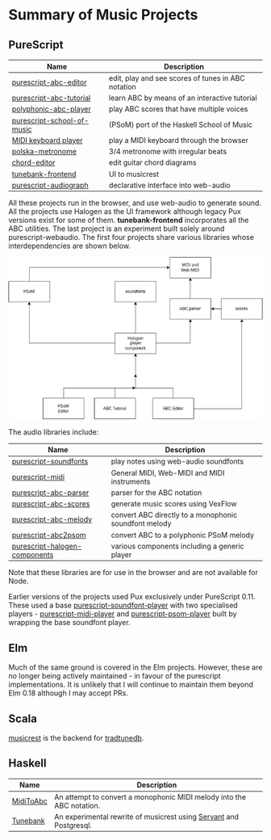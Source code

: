 Summary of Music Projects
=========================

PureScript
----------


| Name                       | Description                                        |
| -----------------------    | -------------------------------------------------- |
| [purescript-abc-editor](https://github.com/newlandsvalley/purescript-abc-editor)   | edit, play and see scores of tunes in ABC notation    |
| [purescript-abc-tutorial](https://github.com/newlandsvalley/purescript-abc-tutorial)    | learn ABC by means of an interactive tutorial    |
| [polyphonic-abc-player](https://github.com/newlandsvalley/purescript-school-of-music/tree/master/polyphonic-player) | play ABC scores that have multiple voices |
| [purescript-school-of-music](https://github.com/newlandsvalley/purescript-school-of-music) | (PSoM) port of the Haskell School of Music |
| [MIDI keyboard player](https://github.com/newlandsvalley/purescript-midi-keyboard)            | play a MIDI keyboard through the browser  |
| [polska-metronome](https://github.com/newlandsvalley/polska-metronome)            | 3/4 metronome with irregular beats |
| [chord-editor](https://github.com/newlandsvalley/chord-editor)            | edit guitar chord diagrams |
| [tunebank-frontend](https://github.com/newlandsvalley/tunebank-frontend)            | UI to musicrest |
| [purescript-audiograph](https://github.com/newlandsvalley/purescript-audiograph)            | declarative interface into web-audio  |


All these projects run in the browser, and use web-audio to generate sound. All the projects use Halogen as the UI framework although legacy Pux versions exist for some of them. __tunebank-frontend__ incorporates all the ABC utilities. The last project is an experiment built solely around purescript-webaudio. The first four projects share various libraries whose interdependencies are shown below. 

![dependencies](https://github.com/newlandsvalley/music-projects/blob/master/ps-dependencies.jpg)

The audio libraries include:


| Name                             | Description                                        |
| -------------------------------- | -------------------------------------------------- |
| [purescript-soundfonts](https://github.com/newlandsvalley/purescript-soundfonts) | play notes using web-audio soundfonts              |
| [purescript-midi](https://github.com/newlandsvalley/purescript-midi)                  | General MIDI, Web-MIDI and MIDI instruments                  |
| [purescript-abc-parser](https://github.com/newlandsvalley/purescript-abc-parser)            | parser for the ABC notation                        |
| [purescript-abc-scores](https://github.com/newlandsvalley/purescript-abc-scores)                | generate music scores using VexFlow                 |
| [purescript-abc-melody](https://github.com/newlandsvalley/purescript-abc-melody) | convert ABC directly to a monophonic soundfont melody |
| [purescript-abc2psom](https://github.com/newlandsvalley/purescript-abc2psom) | convert ABC to a polyphonic PSoM melody |
| [purescript-halogen-components](https://github.com/newlandsvalley/purescript-halogen-components)               | various components including a generic player  |

Note that these libraries are for use in the browser and are not available for Node.

Earlier versions of the projects used Pux exclusively under PureScript 0.11. These used a base [purescript-soundfont-player](https://github.com/newlandsvalley/purescript-soundfont-player) with two specialised players - [purescript-midi-player](https://github.com/newlandsvalley/purescript-midi-player) and [purescript-psom-player](https://github.com/newlandsvalley/purescript-psom-player) built by wrapping the base soundfont player.


Elm
---

Much of the same ground is covered in the Elm projects.  However, these are no longer being actively maintained - in favour of the purescript implementations. It is unlikely that I will continue to maintain them beyond Elm 0.18 although I may accept PRs.

Scala
-----

[musicrest](https://github.com/newlandsvalley/musicrest) is the backend for [tradtunedb](http://www.tradtunedb.org.uk/).

Haskell
-------

| Name                             | Description                                        |
| -------------------------------- | -------------------------------------------------- |
| [MidiToAbc](https://github.com/newlandsvalley/MidiToAbc) | An attempt to convert a monophonic MIDI melody into the ABC notation. |
| [Tunebank](https://github.com/newlandsvalley/tunebank) | An experimental rewrite of musicrest using [Servant](https://www.servant.dev/) and Postgresql. |